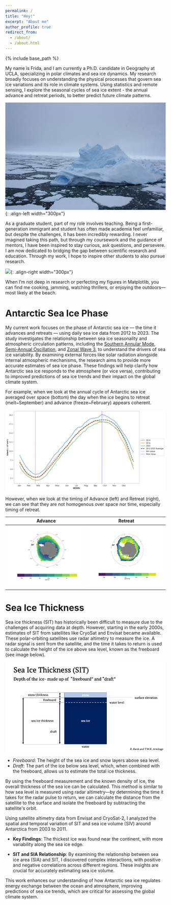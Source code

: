 ```yaml
---
permalink: /
title: "Hey!"
excerpt: "About me"
author_profile: true
redirect_from: 
  - /about/
  - /about.html
---
```


{% include base_path %} 

My name is Frida, and I am currently a Ph.D. candidate in Geography at UCLA, specializing in polar climates and sea ice dynamics. My research broadly focuses on understanding the physical processes that govern sea ice variations and its role in climate systems. Using statistics and remote sensing, I explore the seasonal cycles of sea ice extent - the annual advance and retreat periods, to better predict future climate patterns.


![](/images/icy.JPEG){: .align-left width="300px"}


As a graduate student, part of my role involves teaching. Being a first-generation immigrant and student has often made academia feel unfamiliar, but despite the challenges, it has been incredibly rewarding. I never imagined taking this path, but through my coursework and the guidance of mentors, I have been inspired to stay curious, ask questions, and persevere. I am now dedicated to bridging the gap between scientific research and education. Through my work, I hope to inspire other students to also pursue research.

![](/images/nino_rock.jpg){: .align-right width="300px"}

When I’m not deep in research or perfecting my figures in Matplotlib, you can find me cooking, jamming, watching thrillers, or enjoying the outdoors—most likely at the beach. 

Antarctic Sea Ice Phase 
======
My current work focuses on the phase of Antarctic sea ice — the time it advances and retreats — using daily sea ice data from 2012 to 2023. The study investigates the relationship between sea ice seasonality and atmospheric circulation patterns, including the [Southern Annular Mode](https://www.antarcticglaciers.org/glaciers-and-climate/southern-annular-mode/), [Semi-Annual Oscillation](https://webspace.science.uu.nl/~broek112/home.php_files/Publications_MvdB/2000b_VanDenBroeke_IJC.pdf), and [Zonal Wave 3](https://agupubs.onlinelibrary.wiley.com/doi/full/10.1029/2004GL020365), to understand the drivers of sea ice variability. By examining external forces like solar radiation alongside internal atmospheric mechanisms, the research aims to provide more accurate estimates of sea ice phase. These findings will help clarify how Antarctic sea ice responds to the atmosphere (or vice versa), contributing to improved predictions of sea ice trends and their impact on the global climate system.

For example, when we look at the annual cycle of Antarctic sea ice averaged over space (bottom) the day when the ice begins to retreat (melt~September) and advance (freeze~February) appears coherent. 

![](/images/AGU_nsidc_sie_cpolar.png)

However, when we look at the timing of Advance (left) and Retreat (right), we can see that they are not homogenous over space nor time, especially timing of retreat. 

|Advance|Retreat|
|:-:|:-:|
|![Sea Ice Advance](/images/Advance_mean12-22_white.png)|![Sea Ice Retreat](/images/Retreat_mean12-22_white.png)|


Sea Ice Thickness 
======
Sea ice thickness (SIT) has historically been difficult to measure due to the challenges of acquiring data at depth. However, starting in the early 2000s, estimates of SIT from satellites like CryoSat and Envisat became available. These polar-orbiting satellites use radar altimetry to measure the ice. A radar signal is sent from the satellite, and the time it takes to return is used to calculate the height of the ice above sea level, known as the freeboard (see image below).

![](/images/SIT_diagram.png)

* _Freeboard_: The height of the sea ice and snow layers above sea level.
* _Draft_: The part of the ice below sea level, which, when combined with the freeboard, allows us to estimate the total ice thickness.

By using the freeboard measurement and the known density of ice, the overall thickness of the sea ice can be calculated. This method is similar to how sea level is measured using radar altimetry—by determining the time it takes for the radar pulse to return, we can calculate the distance from the satellite to the surface and isolate the freeboard by subtracting the satellite's orbit.


Using satellite altimetry data from Envisat and CryoSat-2, I analyzed the spatial and temporal variation of SIT and sea ice volume (SIV) around Antarctica from 2003 to 2011.
* **Key Findings**: The thickest ice was found near the continent, with more variability along the sea ice edge. 

* **SIT and SIA Relationship**: By examining the relationship between sea ice area (SIA) and SIT, I discovered complex interactions, with positive and negative correlations across different regions. These insights are crucial for accurately estimating sea ice volume.

This work enhances our understanding of how Antarctic sea ice regulates energy exchange between the ocean and atmosphere, improving predictions of sea ice trends, which are critical for assessing the global climate system.